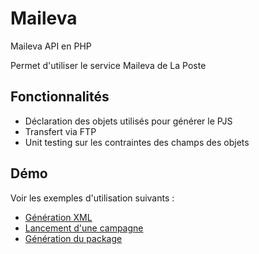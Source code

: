 Maileva
========
Maileva API en PHP

Permet d'utiliser le service Maileva de La Poste


Fonctionnalités
---------------

- Déclaration des objets utilisés pour générer le PJS
- Transfert via FTP
- Unit testing sur les contraintes des champs des objets


Démo
----
Voir les exemples d'utilisation suivants :
- [Génération XML](public/scenarii/xml/xml.php)
- [Lancement d'une campagne](public/scenarii/assets/campaign0.php)
- [Génération du package](public/scenarii/package/package.php)

